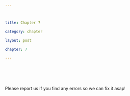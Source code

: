 ```yaml
---



title: Chapter 7

category: chapter

layout: post

chapter: 7 

---
```




<br><br><br><br>
Please report us if you find any errors so we can fix it asap!